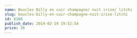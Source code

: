```yaml
---
name: Boucles Billy en cuir champagne/ nuit irisé/ litchi
slug: boucles-billy-en-cuir-champagne-nuit-irise-litchi
id: 6166
publish_date: 2019-02-19 19:52:54
price: 26
---
```

